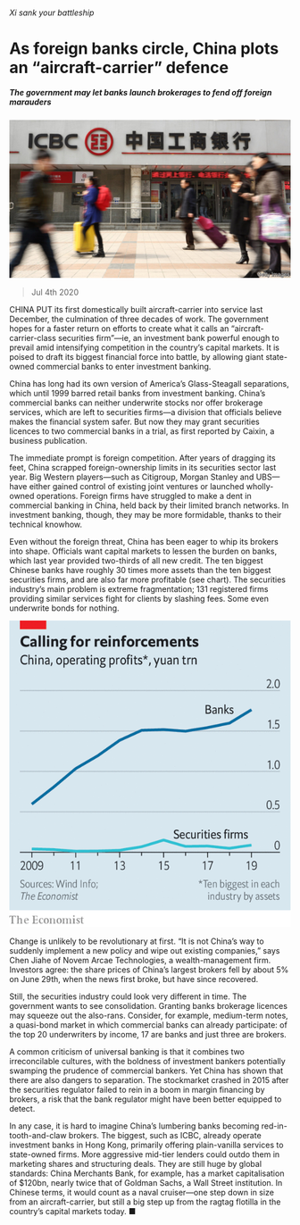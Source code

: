 ###### Xi sank your battleship

# As foreign banks circle, China plots an “aircraft-carrier” defence 

##### The government may let banks launch brokerages to fend off foreign marauders 

![image](images/20200704_FNP502.jpg) 

> Jul 4th 2020 

CHINA PUT its first domestically built aircraft-carrier into service last December, the culmination of three decades of work. The government hopes for a faster return on efforts to create what it calls an “aircraft-carrier-class securities firm”—ie, an investment bank powerful enough to prevail amid intensifying competition in the country’s capital markets. It is poised to draft its biggest financial force into battle, by allowing giant state-owned commercial banks to enter investment banking.

China has long had its own version of America’s Glass-Steagall separations, which until 1999 barred retail banks from investment banking. China’s commercial banks can neither underwrite stocks nor offer brokerage services, which are left to securities firms—a division that officials believe makes the financial system safer. But now they may grant securities licences to two commercial banks in a trial, as first reported by Caixin, a business publication.


The immediate prompt is foreign competition. After years of dragging its feet, China scrapped foreign-ownership limits in its securities sector last year. Big Western players—such as Citigroup, Morgan Stanley and UBS—have either gained control of existing joint ventures or launched wholly-owned operations. Foreign firms have struggled to make a dent in commercial banking in China, held back by their limited branch networks. In investment banking, though, they may be more formidable, thanks to their technical knowhow.

Even without the foreign threat, China has been eager to whip its brokers into shape. Officials want capital markets to lessen the burden on banks, which last year provided two-thirds of all new credit. The ten biggest Chinese banks have roughly 30 times more assets than the ten biggest securities firms, and are also far more profitable (see chart). The securities industry’s main problem is extreme fragmentation; 131 registered firms providing similar services fight for clients by slashing fees. Some even underwrite bonds for nothing.

![image](images/20200704_FNC286.png) 


Change is unlikely to be revolutionary at first. “It is not China’s way to suddenly implement a new policy and wipe out existing companies,” says Chen Jiahe of Novem Arcae Technologies, a wealth-management firm. Investors agree: the share prices of China’s largest brokers fell by about 5% on June 29th, when the news first broke, but have since recovered.

Still, the securities industry could look very different in time. The government wants to see consolidation. Granting banks brokerage licences may squeeze out the also-rans. Consider, for example, medium-term notes, a quasi-bond market in which commercial banks can already participate: of the top 20 underwriters by income, 17 are banks and just three are brokers.

A common criticism of universal banking is that it combines two irreconcilable cultures, with the boldness of investment bankers potentially swamping the prudence of commercial bankers. Yet China has shown that there are also dangers to separation. The stockmarket crashed in 2015 after the securities regulator failed to rein in a boom in margin financing by brokers, a risk that the bank regulator might have been better equipped to detect.

In any case, it is hard to imagine China’s lumbering banks becoming red-in-tooth-and-claw brokers. The biggest, such as ICBC, already operate investment banks in Hong Kong, primarily offering plain-vanilla services to state-owned firms. More aggressive mid-tier lenders could outdo them in marketing shares and structuring deals. They are still huge by global standards: China Merchants Bank, for example, has a market capitalisation of $120bn, nearly twice that of Goldman Sachs, a Wall Street institution. In Chinese terms, it would count as a naval cruiser—one step down in size from an aircraft-carrier, but still a big step up from the ragtag flotilla in the country’s capital markets today. ■

